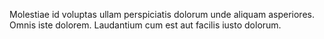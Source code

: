 Molestiae id voluptas ullam perspiciatis dolorum unde aliquam asperiores. Omnis iste dolorem. Laudantium cum est aut facilis iusto dolorum.